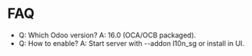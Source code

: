 # FAQ

- Q: Which Odoo version? A: 16.0 (OCA/OCB packaged).
- Q: How to enable? A: Start server with --addon l10n_sg or install in UI.
